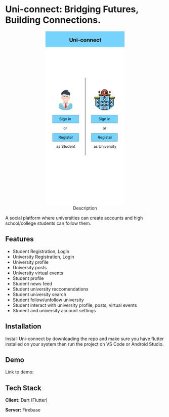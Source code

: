 
# Uni-connect: Bridging Futures, Building Connections.

<!--![App Screenshot](https://via.placeholder.com/468x300?text=App+Screenshot+Here)-->

<p align="center">
    <img src="https://github.com/shahmir-ahmed/Uni-connect/blob/main/uni_connect/assets/FYP%20Mockups%20v2.0%40Main%20Screen.png" alt="Main Screen" style="display: block; margin-left: auto; margin-right: auto;" width="250" height="550>
</p>

<p>
    <img src="https://github.com/shahmir-ahmed/Uni-connect/blob/main/uni_connect/assets/FYP%20Mockups%20v2.0%40News%20Feed.png" alt="Student Home Screen" style="display: inline-block; margin: 10" width="250" height="550>
</p>

<p>
    <img src="https://github.com/shahmir-ahmed/Uni-connect/blob/main/uni_connect/assets/FYP%20Mockups%20v2.0%40Student%20Drawer%20Menu.png" alt="Student Menu" style="display: inline-block; margin: 10" width="250" height="550>
</p>

<p>
    <img src="https://github.com/shahmir-ahmed/Uni-connect/blob/main/uni_connect/assets/FYP%20Mockups%20v2.0%40Suggestions%20Screen.png" alt="Student University Suggestions" style="display: inline-block; margin: 10" width="250" height="550>
</p>


</br>



#### Description

A social platform where universities can create accounts and high school/college students can follow them.


## Features

- Student Registration, Login
- University Registration, Login
- University profile
- University posts
- University virtual events
- Student profile
- Student news feed
- Student university reccomendations
- Student university search
- Student follow/unfollow university
- Student interact with university profile, posts, virtual events
- Student and university account settings


## Installation

Install Uni-connect by downloading the repo and make sure you have flutter installed on your system then run the project on VS Code or Android Studio.

## Demo

Link to demo: 


## Tech Stack

**Client:** Dart (Flutter)

**Server:** Firebase

